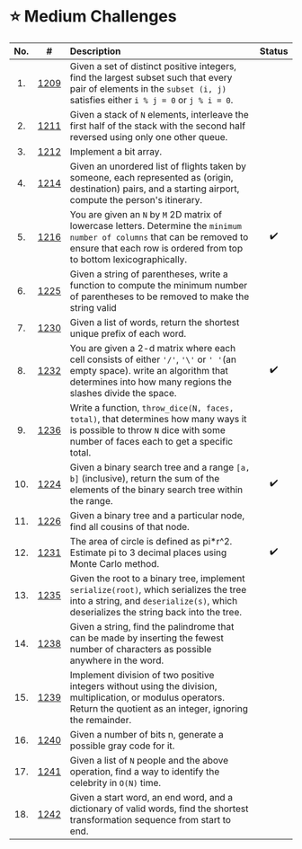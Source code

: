 # **⭐ Medium Challenges**

| No. | #    | Description                     | Status |
|:---: |:---: |:---                             |:---:   |
|  1.    |[1209]        | Given a set of distinct positive integers, find the largest subset such that every pair of elements in the `subset (i, j)` satisfies either `i % j = 0` or `j % i = 0`. |       |
|  2.    |[1211]        | Given a stack of `N` elements, interleave the first half of the stack with the second half reversed using only one other queue. |       |
|  3.    |[1212]        | Implement a bit array.|       |
|  4.    |[1214]        |Given an unordered list of flights taken by someone, each represented as (origin, destination) pairs, and a starting airport, compute the person's itinerary.                                |       |
|  5.    |[1216]        |You are given an `N` by `M` 2D matrix of lowercase letters. Determine the `minimum number of columns` that can be removed to ensure that each row is ordered from top to bottom lexicographically.                               |    ✔️   |
|  6.  |[1225]        |Given a string of parentheses, write a function to compute the minimum number of parentheses to be removed to make the string valid                               |       |
|  7.   |[1230]        |Given a list of words, return the shortest unique prefix of each word.                                |       |
|  8.   |[1232]        |You are given a 2-d matrix where each cell consists of either `'/'`, `'\'` or `' '`(an empty space). write an algorithm that determines into how many regions the slashes divide the space.                               |   ✔️    |
|  9.  |[1236]        |Write a function, `throw_dice(N, faces, total)`, that determines how many ways it is possible to throw `N` dice with some number of faces each to get a specific total.
|  10.   |[1224]        |Given a binary search tree and a range `[a, b]` (inclusive), return the sum of the elements of the binary search tree within the range.                               |    ✔️   |
|  11.   |[1226]        |Given a binary tree and a particular node, find all cousins of that node.                           |       |
|  12.   |[1231]        |The area of circle is defined as pi*r^2. Estimate pi to 3 decimal places using Monte Carlo method.                         |  ✔️     |
|  13.   |[1235]        |Given the root to a binary tree, implement `serialize(root)`, which serializes the tree into a string, and `deserialize(s)`, which deserializes the string back into the tree.  
|  14.   |[1238]        |Given a string, find the palindrome that can be made by inserting the fewest number of characters as possible anywhere in the word.                               |       |
|  15.   |[1239]        |Implement division of two positive integers without using the division, multiplication, or modulus operators. Return the quotient as an integer, ignoring the remainder.
|  16.   |[1240]        |Given a number of bits n, generate a possible gray code for it.|   |
|  17.   |[1241]        |Given a list of `N` people and the above operation, find a way to identify the celebrity in `O(N)` time.|   |
|  18.   |[1242]        |Given a start word, an end word, and a dictionary of valid words, find the shortest transformation sequence from start to end.|   |

[1209]:https://github.com/anasvemmully/Daily-Coding-Problem/tree/main/Medium/1209
[1211]:https://github.com/anasvemmully/Daily-Coding-Problem/tree/main/Medium/1211  
[1212]:https://github.com/anasvemmully/Daily-Coding-Problem/tree/main/Medium/1212  
[1214]:https://github.com/anasvemmully/Daily-Coding-Problem/tree/main/Medium/1214  
[1216]:https://github.com/anasvemmully/Daily-Coding-Problem/tree/main/Medium/1216  
[1225]:https://github.com/anasvemmully/Daily-Coding-Problem/tree/main/Medium/1225  
[1230]:https://github.com/anasvemmully/Daily-Coding-Problem/tree/main/Medium/1230
[1232]:https://github.com/anasvemmully/Daily-Coding-Problem/tree/main/Medium/1232
[1236]:https://github.com/anasvemmully/Daily-Coding-Problem/tree/main/Medium/1236
[1224]:https://github.com/anasvemmully/Daily-Coding-Problem/tree/main/Medium/1224
[1226]:https://github.com/anasvemmully/Daily-Coding-Problem/tree/main/Medium/1226
[1231]:https://github.com/anasvemmully/Daily-Coding-Problem/tree/main/Medium/1231
[1235]:https://github.com/anasvemmully/Daily-Coding-Problem/tree/main/Medium/1235
[1238]:https://github.com/anasvemmully/Daily-Coding-Problem/tree/main/Medium/1238
[1239]:https://github.com/anasvemmully/Daily-Coding-Problem/tree/main/Medium/1239
[1240]:https://github.com/anasvemmully/Daily-Coding-Problem/tree/main/Medium/1240
[1242]:https://github.com/anasvemmully/Daily-Coding-Problem/tree/main/Medium/1242
[1241]:https://github.com/anasvemmully/Daily-Coding-Problem/tree/main/Medium/1241